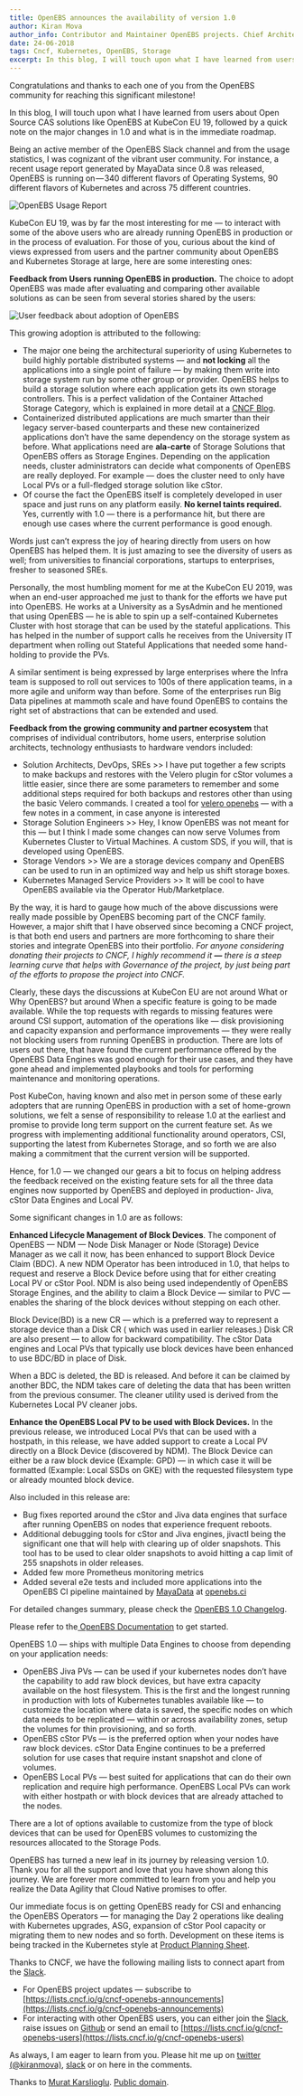 ```yaml
---
title: OpenEBS announces the availability of version 1.0
author: Kiran Mova
author_info: Contributor and Maintainer OpenEBS projects. Chief Architect MayaData. Kiran leads overall architecture & is responsible for architecting, solution design & customer adoption of OpenEBS.
date: 24-06-2018
tags: Cncf, Kubernetes, OpenEBS, Storage
excerpt: In this blog, I will touch upon what I have learned from users about Open Source CAS solutions like OpenEBS at KubeCon EU 19, followed by a quick note on the major changes in 1.0 and what is in the immediate roadmap.
---
```


Congratulations and thanks to each one of you from the OpenEBS community for reaching this significant milestone!

In this blog, I will touch upon what I have learned from users about Open Source CAS solutions like OpenEBS at KubeCon EU 19, followed by a quick note on the major changes in 1.0 and what is in the immediate roadmap.

Being an active member of the OpenEBS Slack channel and from the usage statistics, I was cognizant of the vibrant user community. For instance, a recent usage report generated by MayaData since 0.8 was released, OpenEBS is running on — 340 different flavors of Operating Systems, 90 different flavors of Kubernetes and across 75 different countries.

![OpenEBS Usage Report](https://cdn-images-1.medium.com/max/800/0*QKRCQN6eguXuHH6u)

KubeCon EU 19, was by far the most interesting for me — to interact with some of the above users who are already running OpenEBS in production or in the process of evaluation. For those of you, curious about the kind of views expressed from users and the partner community about OpenEBS and Kubernetes Storage at large, here are some interesting ones:

**Feedback from Users running OpenEBS in production.** The choice to adopt OpenEBS was made after evaluating and comparing other available solutions as can be seen from several stories shared by the users:

![User feedback about adoption of OpenEBS](/images/blog/slack-snnipets.png)

This growing adoption is attributed to the following:

- The major one being the architectural superiority of using Kubernetes to build highly portable distributed systems — and **not locking** all the applications into a single point of failure — by making them write into storage system run by some other group or provider. OpenEBS helps to build a storage solution where each application gets its own storage controllers. This is a perfect validation of the Container Attached Storage Category, which is explained in more detail at a [CNCF Blog](https://www.cncf.io/blog/2019/05/16/a-year-later-updating-container-attached-storage/).
- Containerized distributed applications are much smarter than their legacy server-based counterparts and these new containerized applications don’t have the same dependency on the storage system as before. What applications need are **ala-carte** of Storage Solutions that OpenEBS offers as Storage Engines. Depending on the application needs, cluster administrators can decide what components of OpenEBS are really deployed. For example — does the cluster need to only have Local PVs or a full-fledged storage solution like cStor.
- Of course the fact the OpenEBS itself is completely developed in user space and just runs on any platform easily. **No kernel taints required.** Yes, currently with 1.0 — there is a performance hit, but there are enough use cases where the current performance is good enough.

Words just can’t express the joy of hearing directly from users on how OpenEBS has helped them. It is just amazing to see the diversity of users as well; from universities to financial corporations, startups to enterprises, fresher to seasoned SREs.

Personally, the most humbling moment for me at the KubeCon EU 2019, was when an end-user approached me just to thank for the efforts we have put into OpenEBS. He works at a University as a SysAdmin and he mentioned that using OpenEBS — he is able to spin up a self-contained Kubernetes Cluster with host storage that can be used by the stateful applications. This has helped in the number of support calls he receives from the University IT department when rolling out Stateful Applications that needed some hand-holding to provide the PVs.

A similar sentiment is being expressed by large enterprises where the Infra team is supposed to roll out services to 100s of there application teams, in a more agile and uniform way than before. Some of the enterprises run Big Data pipelines at mammoth scale and have found OpenEBS to contains the right set of abstractions that can be extended and used.

**Feedback from the growing community and partner ecosystem** that comprises of individual contributors, home users, enterprise solution architects, technology enthusiasts to hardware vendors included:

- Solution Architects, DevOps, SREs >> I have put together a few scripts to make backups and restores with the Velero plugin for cStor volumes a little easier, since there are some parameters to remember and some additional steps required for both backups and restores other than using the basic Velero commands. I created a tool for [velero openebs](https://github.com/vitobotta/velero-openebs-backup) — with a few notes in a comment, in case anyone is interested
- Storage Solution Engineers >> Hey, I know OpenEBS was not meant for this — but I think I made some changes can now serve Volumes from Kubernetes Cluster to Virtual Machines. A custom SDS, if you will, that is developed using OpenEBS.
- Storage Vendors >> We are a storage devices company and OpenEBS can be used to run in an optimized way and help us shift storage boxes.
- Kubernetes Managed Service Providers >> It will be cool to have OpenEBS available via the Operator Hub/Marketplace.

By the way, it is hard to gauge how much of the above discussions were really made possible by OpenEBS becoming part of the CNCF family. However, a major shift that I have observed since becoming a CNCF project, is that both end users and partners are more forthcoming to share their stories and integrate OpenEBS into their portfolio. _For anyone considering donating their projects to CNCF, I highly recommend it **—** there is a steep learning curve that helps with Governance of the project, by just being part of the efforts to propose the project into CNCF._

Clearly, these days the discussions at KubeCon EU are not around What or Why OpenEBS? but around When a specific feature is going to be made available. While the top requests with regards to missing features were around CSI support, automation of the operations like — disk provisioning and capacity expansion and performance improvements — they were really not blocking users from running OpenEBS in production. There are lots of users out there, that have found the current performance offered by the OpenEBS Data Engines was good enough for their use cases, and they have gone ahead and implemented playbooks and tools for performing maintenance and monitoring operations.

Post KubeCon, having known and also met in person some of these early adopters that are running OpenEBS in production with a set of home-grown solutions, we felt a sense of responsibility to release 1.0 at the earliest and promise to provide long term support on the current feature set. As we progress with implementing additional functionality around operators, CSI, supporting the latest from Kubernetes Storage, and so forth we are also making a commitment that the current version will be supported.

Hence, for 1.0 — we changed our gears a bit to focus on helping address the feedback received on the existing feature sets for all the three data engines now supported by OpenEBS and deployed in production- Jiva, cStor Data Engines and Local PV.

Some significant changes in 1.0 are as follows:

**Enhanced Lifecycle Management of Block Devices**. The component of OpenEBS — NDM — Node Disk Manager or Node (Storage) Device Manager as we call it now, has been enhanced to support Block Device Claim (BDC). A new NDM Operator has been introduced in 1.0, that helps to request and reserve a Block Device before using that for either creating Local PV or cStor Pool. NDM is also being used independently of OpenEBS Storage Engines, and the ability to claim a Block Device — similar to PVC — enables the sharing of the block devices without stepping on each other.

Block Device(BD) is a new CR — which is a preferred way to represent a storage device than a Disk CR ( which was used in earlier releases.) Disk CR are also present — to allow for backward compatibility. The cStor Data engines and Local PVs that typically use block devices have been enhanced to use BDC/BD in place of Disk.

When a BDC is deleted, the BD is released. And before it can be claimed by another BDC, the NDM takes care of deleting the data that has been written from the previous consumer. The cleaner utility used is derived from the Kubernetes Local PV cleaner jobs.

**Enhance the OpenEBS Local PV to be used with Block Devices.** In the previous release, we introduced Local PVs that can be used with a hostpath, in this release, we have added support to create a Local PV directly on a Block Device (discovered by NDM). The Block Device can either be a raw block device (Example: GPD) — in which case it will be formatted (Example: Local SSDs on GKE) with the requested filesystem type or already mounted block device.

Also included in this release are:

- Bug fixes reported around the cStor and Jiva data engines that surface after running OpenEBS on nodes that experience frequent reboots.
- Additional debugging tools for cStor and Jiva engines, jivactl being the significant one that will help with clearing up of older snapshots. This tool has to be used to clear older snapshots to avoid hitting a cap limit of 255 snapshots in older releases.
- Added few more Prometheus monitoring metrics
- Added several e2e tests and included more applications into the OpenEBS CI pipeline maintained by [MayaData](https://mayadata.io/) at [openebs.ci](https://openebs.ci/)

For detailed changes summary, please check the [OpenEBS 1.0 Changelog](https://github.com/openebs/openebs/wiki/Change-Summary----v1.0).

Please refer to the[ OpenEBS Documentation](https://docs.openebs.io/?__hstc=216392137.ed92f0691adfb1cbf08ea329504224a3.1580116629364.1580116629364.1580116629364.1&__hssc=216392137.1.1580116629364&__hsfp=3765904294) to get started.

OpenEBS 1.0 — ships with multiple Data Engines to choose from depending on your application needs:

- OpenEBS Jiva PVs — can be used if your kubernetes nodes don’t have the capability to add raw block devices, but have extra capacity available on the host filesystem. This is the first and the longest running in production with lots of Kubernetes tunables available like — to customize the location where data is saved, the specific nodes on which data needs to be replicated — within or across availability zones, setup the volumes for thin provisioning, and so forth.
- OpenEBS cStor PVs — is the preferred option when your nodes have raw block devices. cStor Data Engine continues to be a preferred solution for use cases that require instant snapshot and clone of volumes.
- OpenEBS Local PVs — best suited for applications that can do their own replication and require high performance. OpenEBS Local PVs can work with either hostpath or with block devices that are already attached to the nodes.

There are a lot of options available to customize from the type of block devices that can be used for OpenEBS volumes to customizing the resources allocated to the Storage Pods.

OpenEBS has turned a new leaf in its journey by releasing version 1.0. Thank you for all the support and love that you have shown along this journey. We are forever more committed to learn from you and help you realize the Data Agility that Cloud Native promises to offer.

Our immediate focus is on getting OpenEBS ready for CSI and enhancing the OpenEBS Operators — for managing the Day 2 operations like dealing with Kubernetes upgrades, ASG, expansion of cStor Pool capacity or migrating them to new nodes and so forth. Development on these items is being tracked in the Kubernetes style at [Product Planning Sheet](https://docs.google.com/spreadsheets/d/1bbphUqbxShBhgr1VHaEQUzIGMaJJacPNKc1ckNXU1QE/edit).

Thanks to CNCF, we have the following mailing lists to connect apart from the [Slack](https://openebs.org/community).

- For OpenEBS project updates — subscribe to [https://lists.cncf.io/g/cncf-openebs-announcements](https://lists.cncf.io/g/cncf-openebs-announcements)
- For interacting with other OpenEBS users, you can either join the [Slack](https://openebs.org/community), raise issues on [Github](https://github.com/openebs/openebs/issues) or send an email to [https://lists.cncf.io/g/cncf-openebs-users](https://lists.cncf.io/g/cncf-openebs-users)

As always, I am eager to learn from you. Please hit me up on [twitter (@kiranmova)](https://twitter.com/kiranmova), [slack](https://openebs.org/community) or on here in the comments.

Thanks to [Murat Karslioglu](https://medium.com/@muratkarslioglu?source=post_page). [Public domain](https://creativecommons.org/publicdomain/mark/1.0/).
